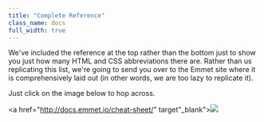 ```yaml
---
title: "Complete Reference"
class_name: docs
full_width: true
---
```


We've included the reference at the top rather than the bottom just to show you just how many HTML and CSS abbreviations there are. Rather than us replicating this list, we're going to send you over to the Emmet site where it is comprehensively laid out (in other words, we are too lazy to replicate it).

Just click on the image below to hop across.

<a href="http://docs.emmet.io/cheat-sheet/" target"_blank"><img src="docs/emmet-ref.png"></a>

